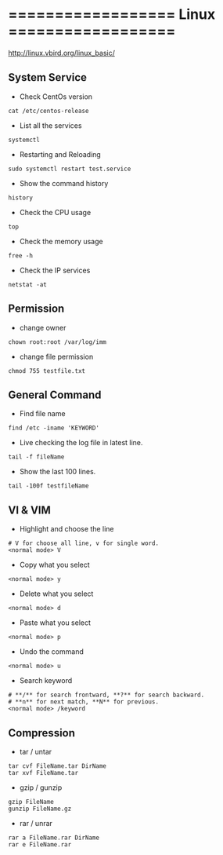 # ==================   Linux   ==================  

http://linux.vbird.org/linux_basic/

## System Service
- Check CentOs version
```shell
cat /etc/centos-release
```
- List all the services
```shell
systemctl
```
- Restarting and Reloading
```shell
sudo systemctl restart test.service
```
- Show the command history
```shell
history
```
- Check the CPU usage
```shell
top
```
- Check the memory usage
```shell
free -h
```
- Check the IP services
```shell
netstat -at
```
## Permission
- change owner
```shell
chown root:root /var/log/imm
```
- change file permission
```shell
chmod 755 testfile.txt
```

## General Command
- Find file name
```shell
find /etc -iname 'KEYWORD'
```
- Live checking the log file in latest line.
```shell
tail -f fileName
```
-  Show the last 100 lines.
```shell
tail -100f testfileName
```
## VI & VIM
- Highlight and choose the line
```shell
# V for choose all line, v for single word.
<normal mode> V 
```
- Copy what you select
```shell
<normal mode> y
```
- Delete what you select
```shell
<normal mode> d
```
- Paste what you select
```shell
<normal mode> p
```
- Undo the command
```shell
<normal mode> u
```
- Search keyword
```shell
# **/** for search frontward, **?** for search backward.
# **n** for next match, **N** for previous.
<normal mode> /keyword
```
## Compression
- tar / untar
```shell
tar cvf FileName.tar DirName
tar xvf FileName.tar
```
- gzip / gunzip
```shell
gzip FileName
gunzip FileName.gz
```
- rar / unrar
```shell
rar a FileName.rar DirName
rar e FileName.rar
```
